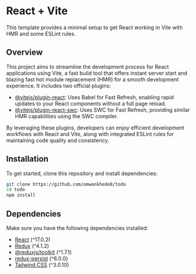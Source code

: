 # React + Vite

This template provides a minimal setup to get React working in Vite with HMR and some ESLint rules.

## Overview

This project aims to streamline the development process for React applications using Vite, a fast build tool that offers instant server start and blazing fast hot module replacement (HMR) for a smooth development experience. It includes two official plugins:

- [@vitejs/plugin-react](https://github.com/vitejs/vite-plugin-react/blob/main/packages/plugin-react/README.md): Uses Babel for Fast Refresh, enabling rapid updates to your React components without a full page reload.
- [@vitejs/plugin-react-swc](https://github.com/vitejs/vite-plugin-react-swc): Uses SWC for Fast Refresh, providing similar HMR capabilities using the SWC compiler.

By leveraging these plugins, developers can enjoy efficient development workflows with React and Vite, along with integrated ESLint rules for maintaining code quality and consistency.

## Installation

To get started, clone this repository and install dependencies:

```bash
git clone https://github.com/omwankhede8/todo
cd todo
npm install
```

## Dependencies

Make sure you have the following dependencies installed:

- [React](https://reactjs.org/) (^17.0.2)
- [Redux](https://redux.js.org/) (^4.1.2)
- [@reduxjs/toolkit](https://redux-toolkit.js.org/) (^1.7.1)
- [redux-persist](https://github.com/rt2zz/redux-persist) (^6.0.0)
- [Tailwind CSS](https://tailwindcss.com/) (^3.0.10)
